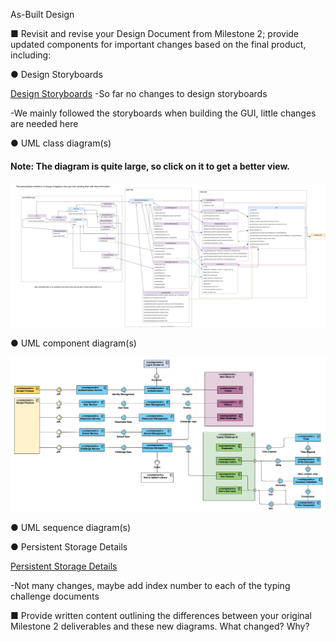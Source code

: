 As-Built Design

■ Revisit and revise your Design Document from Milestone 2; provide updated
components for important changes based on the final product, including:

● Design Storyboards


[Design Storyboards](/Design/Design-Storyboards)
-So far no changes to design storyboards

-We mainly followed the storyboards when building the GUI, little changes are needed here

● UML class diagram(s)

#### Note: The diagram is quite large, so click on it to get a better view.

![Domain_Model_2.0__1_.svg](uploads/a63ad55cbd98d21574bd006629980530/Domain_Model_2.0__1_.svg)

● UML component diagram(s)

![UML_Component_Diagram.vpd__1_](uploads/76ad44b253f39f8cd7928641537509b0/UML_Component_Diagram.vpd__1_.png)

● UML sequence diagram(s)

● Persistent Storage Details

[Persistent Storage Details](/Design/Persistent-Storage-Details)

-Not many changes, maybe add index number to each of the typing challenge documents

■ Provide written content outlining the differences between your original Milestone 2 deliverables and these new diagrams. What changed? Why?